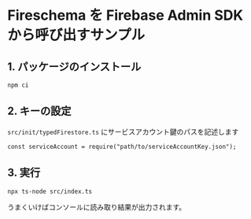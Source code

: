 # Fireschema を Firebase Admin SDK から呼び出すサンプル
## 1. パッケージのインストール

```
npm ci
```

## 2. キーの設定
```src/init/typedFirestore.ts``` にサービスアカウント鍵のパスを記述します

```
const serviceAccount = require("path/to/serviceAccountKey.json");
```

## 3. 実行

```
npx ts-node src/index.ts
```

うまくいけばコンソールに読み取り結果が出力されます。